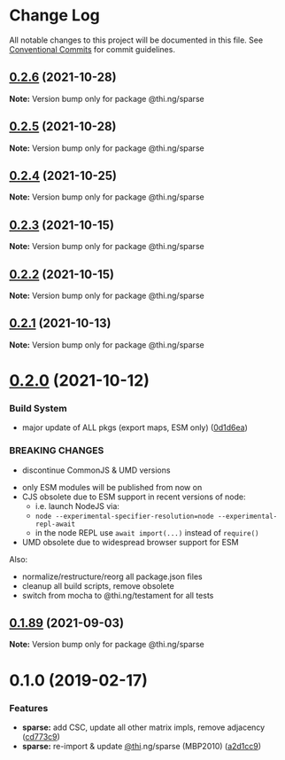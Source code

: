 # Change Log

All notable changes to this project will be documented in this file.
See [Conventional Commits](https://conventionalcommits.org) for commit guidelines.

## [0.2.6](https://github.com/thi-ng/umbrella/compare/@thi.ng/sparse@0.2.5...@thi.ng/sparse@0.2.6) (2021-10-28)

**Note:** Version bump only for package @thi.ng/sparse





## [0.2.5](https://github.com/thi-ng/umbrella/compare/@thi.ng/sparse@0.2.4...@thi.ng/sparse@0.2.5) (2021-10-28)

**Note:** Version bump only for package @thi.ng/sparse





## [0.2.4](https://github.com/thi-ng/umbrella/compare/@thi.ng/sparse@0.2.3...@thi.ng/sparse@0.2.4) (2021-10-25)

**Note:** Version bump only for package @thi.ng/sparse





## [0.2.3](https://github.com/thi-ng/umbrella/compare/@thi.ng/sparse@0.2.2...@thi.ng/sparse@0.2.3) (2021-10-15)

**Note:** Version bump only for package @thi.ng/sparse





## [0.2.2](https://github.com/thi-ng/umbrella/compare/@thi.ng/sparse@0.2.1...@thi.ng/sparse@0.2.2) (2021-10-15)

**Note:** Version bump only for package @thi.ng/sparse





## [0.2.1](https://github.com/thi-ng/umbrella/compare/@thi.ng/sparse@0.2.0...@thi.ng/sparse@0.2.1) (2021-10-13)

**Note:** Version bump only for package @thi.ng/sparse





# [0.2.0](https://github.com/thi-ng/umbrella/compare/@thi.ng/sparse@0.1.89...@thi.ng/sparse@0.2.0) (2021-10-12)


### Build System

* major update of ALL pkgs (export maps, ESM only) ([0d1d6ea](https://github.com/thi-ng/umbrella/commit/0d1d6ea9fab2a645d6c5f2bf2591459b939c09b6))


### BREAKING CHANGES

* discontinue CommonJS & UMD versions

- only ESM modules will be published from now on
- CJS obsolete due to ESM support in recent versions of node:
  - i.e. launch NodeJS via:
  - `node --experimental-specifier-resolution=node --experimental-repl-await`
  - in the node REPL use `await import(...)` instead of `require()`
- UMD obsolete due to widespread browser support for ESM

Also:
- normalize/restructure/reorg all package.json files
- cleanup all build scripts, remove obsolete
- switch from mocha to @thi.ng/testament for all tests






##  [0.1.89](https://github.com/thi-ng/umbrella/compare/@thi.ng/sparse@0.1.88...@thi.ng/sparse@0.1.89) (2021-09-03) 

**Note:** Version bump only for package @thi.ng/sparse 

#  0.1.0 (2019-02-17) 

###  Features 

- **sparse:** add CSC, update all other matrix impls, remove adjacency ([cd773c9](https://github.com/thi-ng/umbrella/commit/cd773c9)) 
- **sparse:** re-import & update [@thi](https://github.com/thi).ng/sparse (MBP2010) ([a2d1cc9](https://github.com/thi-ng/umbrella/commit/a2d1cc9))

